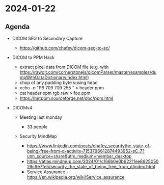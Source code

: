 # 2024-01-22

## Agenda

- DICOM SEG to Secondary Capture

  - https://github.com/chafey/dicom-seg-to-sc/

- DICOM to PPM Hack

  - extract pixel data from DICOM file (e.g. with https://rawgit.com/cornerstonejs/dicomParser/master/examples/dumpWithDataDictionary/index.html)
  - chop of any padding byte susing head
  - echo -n "P6 709 709 255 " > header.ppm
  - cat header.ppm rgb.raw > foo.ppm
  - https://netpbm.sourceforge.net/doc/ppm.html

- DICOMv4

  - Meeting last monday

    - 33 people

  - Security MindMap
    - https://www.linkedin.com/posts/chafey_securitythe-state-of-being-free-from-d-activity-7153796612874493952-sC_7?utm_source=share&utm_medium=member_desktop
    - https://atlas.mindmup.com/2024/01/c166b0e0b62211ee862505028c9e7fe5/security_the_state_of_being_free_from_d/index.html
    - Service Assurance - https://en.wikipedia.org/wiki/Service_assurance
